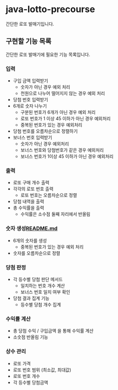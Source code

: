 # java-lotto-precourse
간단한 로또 발매기입니다.

## 구현할 기능 목록

간단한 로또 발매기에 필요한 기능 목록입니다.

### 입력

- 구입 금액 입력받기
  - 숫자가 아닌 경우 예외 처리
  - 천원으로 나누어 떨어지지 않는 경우 예외 처리
- 당첨 번호 입력받기
- 6개로 숫자 나누기
  - 구분된 번호가 6개가 아닌 경우 예외 처리
  - 로또 번호가 1 이상 45 이하가 아닌 경우 예외처리
  - 중복된 번호가 있는 경우 예외처리
- 당첨 번호를 오름차순으로 정렬하기
- 보너스 번호 입력받기
  - 숫자가 아닌 경우 예외처리
  - 보너스 번호와 당첨번호가 같은 경우 예외처리
  - 보너스 번호가 1이상 45 이하가 아닌 경우 예외처리

### 출력

- 로또 구매 개수 출력
- 각각의 로또 번호 출력
  - 로또 번호는 오름차순으로 정렬
- 당첨 내역을 출력
- 총 수익률을 출력
  - 수익률은 소수점 둘째 자리에서 반올림

### 숫자 생성[README.md](README.md)

- 6개의 숫자를 생성
  - 중복된 번호가 있는 경우 예외 처리
- 숫자를 오름차순으로 정렬

### 당첨 판정

- 각 등수별 당첨 판단 메서드
  - 일치하는 번호 개수 계산
  - 보너스 번호 일치 여부 확인
- 당첨 결과 집계 기능
  - 등수별 당첨 개수 집계
  
### 수익률 계산

- 총 당첨 수익 / 구입금액 을 통해 수익률 계산
- 소숫점 반올림 기능

### 상수 관리

- 로또 가격
- 로또 번호 범위 (최소값, 최대값)
- 로또 번호 개수
- 각 등수별 당첨금액